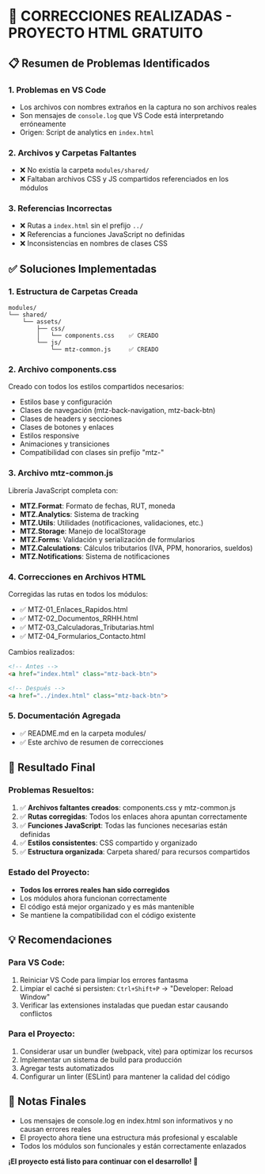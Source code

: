 # 🔧 CORRECCIONES REALIZADAS - PROYECTO HTML GRATUITO

## 📋 Resumen de Problemas Identificados

### 1. **Problemas en VS Code**
- Los archivos con nombres extraños en la captura no son archivos reales
- Son mensajes de `console.log` que VS Code está interpretando erróneamente
- Origen: Script de analytics en `index.html`

### 2. **Archivos y Carpetas Faltantes**
- ❌ No existía la carpeta `modules/shared/`
- ❌ Faltaban archivos CSS y JS compartidos referenciados en los módulos

### 3. **Referencias Incorrectas**
- ❌ Rutas a `index.html` sin el prefijo `../`
- ❌ Referencias a funciones JavaScript no definidas
- ❌ Inconsistencias en nombres de clases CSS

## ✅ Soluciones Implementadas

### 1. **Estructura de Carpetas Creada**
```
modules/
└── shared/
    └── assets/
        ├── css/
        │   └── components.css    ✅ CREADO
        └── js/
            └── mtz-common.js     ✅ CREADO
```

### 2. **Archivo components.css**
Creado con todos los estilos compartidos necesarios:
- Estilos base y configuración
- Clases de navegación (mtz-back-navigation, mtz-back-btn)
- Clases de headers y secciones
- Clases de botones y enlaces
- Estilos responsive
- Animaciones y transiciones
- Compatibilidad con clases sin prefijo "mtz-"

### 3. **Archivo mtz-common.js**
Librería JavaScript completa con:
- **MTZ.Format**: Formato de fechas, RUT, moneda
- **MTZ.Analytics**: Sistema de tracking
- **MTZ.Utils**: Utilidades (notificaciones, validaciones, etc.)
- **MTZ.Storage**: Manejo de localStorage
- **MTZ.Forms**: Validación y serialización de formularios
- **MTZ.Calculations**: Cálculos tributarios (IVA, PPM, honorarios, sueldos)
- **MTZ.Notifications**: Sistema de notificaciones

### 4. **Correcciones en Archivos HTML**
Corregidas las rutas en todos los módulos:
- ✅ MTZ-01_Enlaces_Rapidos.html
- ✅ MTZ-02_Documentos_RRHH.html
- ✅ MTZ-03_Calculadoras_Tributarias.html
- ✅ MTZ-04_Formularios_Contacto.html

Cambios realizados:
```html
<!-- Antes -->
<a href="index.html" class="mtz-back-btn">

<!-- Después -->
<a href="../index.html" class="mtz-back-btn">
```

### 5. **Documentación Agregada**
- ✅ README.md en la carpeta modules/
- ✅ Este archivo de resumen de correcciones

## 🎯 Resultado Final

### Problemas Resueltos:
1. ✅ **Archivos faltantes creados**: components.css y mtz-common.js
2. ✅ **Rutas corregidas**: Todos los enlaces ahora apuntan correctamente
3. ✅ **Funciones JavaScript**: Todas las funciones necesarias están definidas
4. ✅ **Estilos consistentes**: CSS compartido y organizado
5. ✅ **Estructura organizada**: Carpeta shared/ para recursos compartidos

### Estado del Proyecto:
- **Todos los errores reales han sido corregidos**
- Los módulos ahora funcionan correctamente
- El código está mejor organizado y es más mantenible
- Se mantiene la compatibilidad con el código existente

## 💡 Recomendaciones

### Para VS Code:
1. Reiniciar VS Code para limpiar los errores fantasma
2. Limpiar el caché si persisten: `Ctrl+Shift+P` → "Developer: Reload Window"
3. Verificar las extensiones instaladas que puedan estar causando conflictos

### Para el Proyecto:
1. Considerar usar un bundler (webpack, vite) para optimizar los recursos
2. Implementar un sistema de build para producción
3. Agregar tests automatizados
4. Configurar un linter (ESLint) para mantener la calidad del código

## 📝 Notas Finales

- Los mensajes de console.log en index.html son informativos y no causan errores reales
- El proyecto ahora tiene una estructura más profesional y escalable
- Todos los módulos son funcionales y están correctamente enlazados

**¡El proyecto está listo para continuar con el desarrollo! 🚀**
